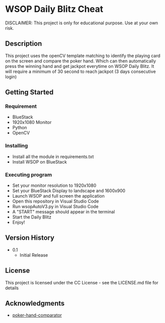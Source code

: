 # WSOP Daily Blitz Cheat

DISCLAIMER: This project is only for educational purpose. Use at your own risk.

## Description

This project uses the openCV template matching to identify the playing card on the screen and compare the poker hand. Which can then automatically press the winning hand and get jackpot everytime on WSOP Daily Blitz. It will require a minimum of 30 second to reach jackpot (3 days consecutive login)



## Getting Started

### Requirement

* BlueStack
* 1920x1080 Monitor
* Python
* OpenCV

### Installing

* Install all the module in requirements.txt
* Install WSOP on BlueStack

### Executing program
* Set your monitor resolution to 1920x1080
* Set your BlueStack Display to landscape and 1600x900
* Launch WSOP and full screen the application
* Open this repository in Visual Studio Code
* Run wsopAutoV3.py in Visual Studio Code
* A "START" message should appear in the terminal
* Start the Daily Blitz
* Enjoy!



## Version History

* 0.1
    * Initial Release

## License

This project is licensed under the CC License - see the LICENSE.md file for details

## Acknowledgments

* [poker-hand-comparator](https://github.com/tylerjustinfisher/poker-hand-comparator)
